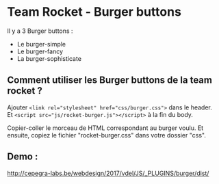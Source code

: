 # Team Rocket - Burger buttons

Il y a 3 Burger buttons :
  - Le burger-simple
  - Le burger-fancy
  - La burger-sophisticate

## Comment utiliser les Burger buttons de la team rocket ? 

Ajouter ```<link rel="stylesheet" href="css/burger.css">``` dans le header. <br>
Et ```<script src="js/rocket-burger.js"></script>``` à la fin du body. 

Copier-coller le morceau de HTML correspondant au burger voulu. 
Et ensuite, copiez le fichier "rocket-burger.css" dans votre dossier "css". 


## Demo :

http://cepegra-labs.be/webdesign/2017/vdel/JS/_PLUGINS/burger/dist/
